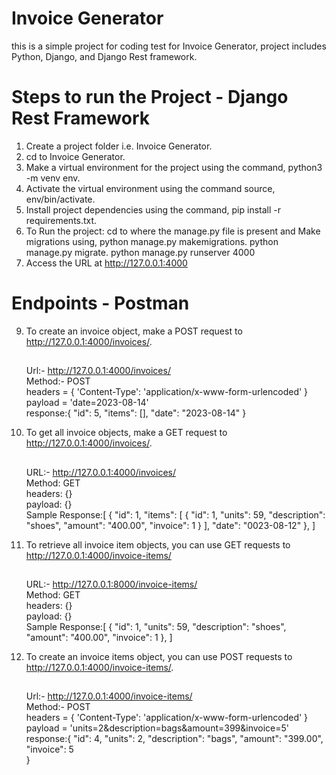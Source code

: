 # Invoice Generator 
this is a simple project for coding test for Invoice Generator, project includes Python, Django, and Django Rest framework.

# Steps to run the Project - Django Rest Framework
1. Create a project folder i.e. Invoice Generator.
2. cd to  Invoice Generator.
3. Make a virtual environment for the project using the command, python3 -m venv env.
4. Activate the virtual environment using the command source, env/bin/activate.
5. Install project dependencies using the command, pip install -r requirements.txt.
6. To Run the project: cd to where the manage.py file is present and Make migrations using,
     python manage.py makemigrations.
     python manage.py migrate.
     python manage.py runserver 4000
7. Access the URL at http://127.0.0.1:4000

# Endpoints - Postman
9. To create an invoice object, make a POST request to http://127.0.0.1:4000/invoices/.
    ##
    Url:- http://127.0.0.1:4000/invoices/<br/>
    Method:- POST<br/>
    headers = {
    'Content-Type': 'application/x-www-form-urlencoded'
    }<br/>
    payload = 'date=2023-08-14'<br/>
    response:{
     "id": 5,
     "items": [],
     "date": "2023-08-14"
    }

11. To get all invoice objects, make a GET request to http://127.0.0.1:4000/invoices/.
    ##
    URL:-  http://127.0.0.1:4000/invoices/<br/>
    Method: GET<br/>
    headers: {}<br/>
    payload: {}<br/>
    Sample Response:[
        {
        "id": 1,
        "items": [
            {
                "id": 1,
                "units": 59,
                "description": "shoes",
                "amount": "400.00",
                "invoice": 1
            }
        ],
        "date": "0023-08-12"
    },
    ]
    
13. To retrieve all invoice item objects, you can use GET requests to http://127.0.0.1:4000/invoice-items/
    ##
    URL:- http://127.0.0.1:8000/invoice-items/<br/>
    Method: GET<br/>
    headers: {}<br/>
    payload: {}<br/>
    Sample Response:[
        {
        "id": 1,
        "units": 59,
        "description": "shoes",
        "amount": "400.00",
        "invoice": 1
     },
    ]
    
15. To create an invoice items object, you can use POST requests to http://127.0.0.1:4000/invoice-items/.
    ##
    Url:- http://127.0.0.1:4000/invoice-items/<br/>
    Method:- POST<br/>
    headers = {
    'Content-Type': 'application/x-www-form-urlencoded'
    }<br/>
    payload = 'units=2&description=bags&amount=399&invoice=5'<br/>
    response:{
    "id": 4,
    "units": 2,
    "description": "bags",
    "amount": "399.00",
    "invoice": 5     
    }
